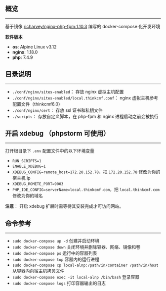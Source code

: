 ## 概览

---

基于镜像 [richarvey/nginx-php-fpm:1.10.3](https://hub.docker.com/layers/richarvey/nginx-php-fpm/1.10.3/images/sha256-7208dee287a4dc964538d04f3763bb6588b6c5832eba0dec74ed0768cd6b85e0?context=explore) 编写的 docker-compose 化开发环境

**软件版本**

- **os**: Alpine Linux v3.12
- **nginx**: 1.18.0
- **php**: 7.4.9

## 目录说明

---

- `./conf/nginx/sites-enabled`： 存放 nginx 虚拟主机配置
- `./conf/nginx/sites-enabled/local.thinkcmf.conf`： nginx 虚拟主机参考配置文件（thinkcmf6.0）
- `./conf/nginx/cert`： 存放 ssl 证书和私钥文件
- `./scripts`： 存放自定义脚本，在 php-fpm 和 nginx 进程启动之前会被执行

## 开启 xdebug （phpstorm 可使用）

---

打开根目录下 `.env` 配置文件中的以下环境变量

- `RUN_SCRIPTS=1`
- `ENABLE_XDEBUG=1`
- `XDEBUG_CONFIG=remote_host=172.20.152.78`，把 `172.20.152.78` 修改为你的宿主机 ip
- `XDEBUG_ROMETE_PORT=9003`
- `PHP_IDE_CONFIG=serverName=local.thinkcmf.com`，把 `local.thinkcmf.com` 修改为你的域名

**注意**： 开启 xdebug 扩展时需等待其安装完成才可访问网站。

## 命令参考

---

- `sudo docker-compose up -d` 创建并启动环境
- `sudo docker-compose down` 关闭环境并删除容器、网络、镜像和卷
- `sudo docker-compose ps` 运行中的容器列表
- `sudo docker-compose top` 容器内的运行进程
- `sudo docker-compose cp local-alnp:/path/in/container /path/in/host` 从容器内向宿主机拷贝文件
- `sudo docker-compose exec -it local-alnp /bin/bash` 登录容器
- `sudo docker-compose logs` 打印容器输出的日志
